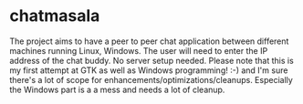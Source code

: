 # chatmasala
The project aims to have a peer to peer chat application between different machines running Linux, Windows. The user will need to enter the IP address of the chat buddy. No server setup needed. Please note that this is my first attempt at GTK as well as Windows programming! :-) and I'm sure there's a lot of scope for enhancements/optimizations/cleanups. Especially the Windows part is a a mess and needs a lot of cleanup.
